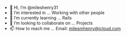 - 👋 Hi, I’m @mileshenry31
- 👀 I’m interested in ... Working with other people
- 🌱 I’m currently learning ... Rails
- 💞️ I’m looking to collaborate on ... Projects
- 📫 How to reach me ... Email: milesmhenry@icloud.com

